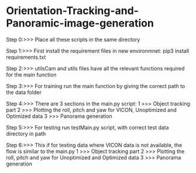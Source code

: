 # Orientation-Tracking-and-Panoramic-image-generation
Step 0:>>> Place all these scripts in the same directory

Step 1:>>> First install the requirement files in new environmnet: pip3 install requirements.txt

Step 2:>>> utilsCam and utils files have all the relevant functions required for the main function

Step 3:>>> For training run the main function by giving the correct path to the data folder

Step 4:>>> There are 3 sections in the main.py script:
	1 >>> Object tracking part
	2 >>> Plotting the roll, pitch and yaw for VICON, Unoptimized and Optimized data
	3 >>> Panorama generation
	
Step 5:>>> For testing run testMain.py script, with correct test data directory in path

Step 6:>>> This if for testing data where VICON data is not available, the flow is similar to the main.py
	1 >>> Object tracking part
	2 >>> Plotting the roll, pitch and yaw for Unoptimized and Optimized data
	3 >>> Panorama generation
 
